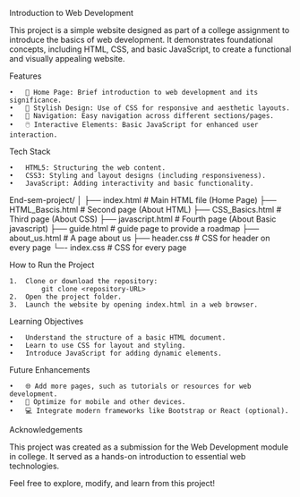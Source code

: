 Introduction to Web Development

This project is a simple website designed as part of a college assignment to introduce the basics of web development. It demonstrates foundational concepts, including HTML, CSS, and basic JavaScript, to create a functional and visually appealing website.

Features

	•	📄 Home Page: Brief introduction to web development and its significance.
	•	🎨 Stylish Design: Use of CSS for responsive and aesthetic layouts.
	•	🔗 Navigation: Easy navigation across different sections/pages.
	•	🖱️ Interactive Elements: Basic JavaScript for enhanced user interaction.

Tech Stack

	•	HTML5: Structuring the web content.
	•	CSS3: Styling and layout designs (including responsiveness).
	•	JavaScript: Adding interactivity and basic functionality.

End-sem-project/
│
├── index.html            # Main HTML file (Home Page)
├── HTML_Bascis.html      # Second page (About HTML)
├── CSS_Basics.html       # Third page (About CSS)
├── javascript.html       # Fourth page (About Basic javascript)
├── guide.html            # guide page to provide a roadmap
├── about_us.html         # A page about us
├── header.css            # CSS for header on every page
└─- index.css             # CSS for every page



How to Run the Project

	1.	Clone or download the repository:
            git clone <repository-URL>
    2.	Open the project folder.
	3.	Launch the website by opening index.html in a web browser.

Learning Objectives

	•	Understand the structure of a basic HTML document.
	•	Learn to use CSS for layout and styling.
	•	Introduce JavaScript for adding dynamic elements.

Future Enhancements

	•	🌐 Add more pages, such as tutorials or resources for web development.
	•	📱 Optimize for mobile and other devices.
	•	💻 Integrate modern frameworks like Bootstrap or React (optional).

Acknowledgements

This project was created as a submission for the Web Development module in college. It served as a hands-on introduction to essential web technologies.

Feel free to explore, modify, and learn from this project!